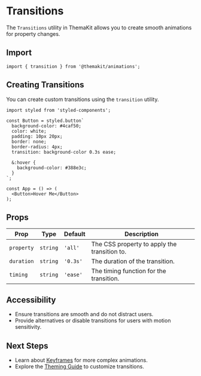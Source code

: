 # Transitions

The `Transitions` utility in ThemaKit allows you to create smooth animations for property changes.

## Import

```tsx
import { transition } from '@themakit/animations';
```

## Creating Transitions

You can create custom transitions using the `transition` utility.

```tsx
import styled from 'styled-components';

const Button = styled.button`
  background-color: #4caf50;
  color: white;
  padding: 10px 20px;
  border: none;
  border-radius: 4px;
  transition: background-color 0.3s ease;

  &:hover {
    background-color: #388e3c;
  }
`;

const App = () => (
  <Button>Hover Me</Button>
);
```

## Props

| Prop         | Type                | Default   | Description                                      |
|--------------|---------------------|-----------|--------------------------------------------------|
| `property`   | `string`            | `'all'`   | The CSS property to apply the transition to.    |
| `duration`   | `string`            | `'0.3s'`  | The duration of the transition.                 |
| `timing`     | `string`            | `'ease'`  | The timing function for the transition.         |

## Accessibility

- Ensure transitions are smooth and do not distract users.
- Provide alternatives or disable transitions for users with motion sensitivity.

## Next Steps

- Learn about [Keyframes](keyframes.md) for more complex animations.
- Explore the [Theming Guide](../theming/overview.md) to customize transitions.